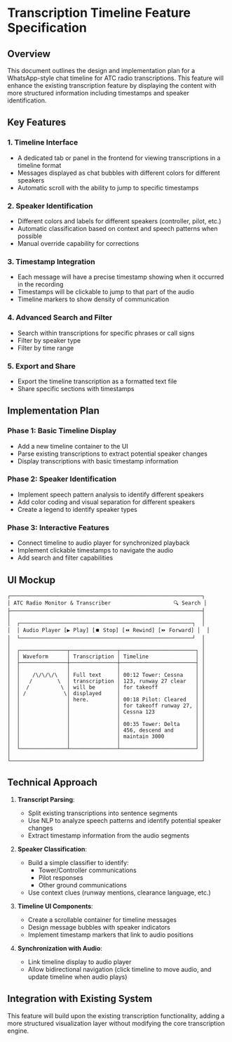 # Transcription Timeline Feature Specification

## Overview
This document outlines the design and implementation plan for a WhatsApp-style chat timeline for ATC radio transcriptions. This feature will enhance the existing transcription feature by displaying the content with more structured information including timestamps and speaker identification.

## Key Features

### 1. Timeline Interface
- A dedicated tab or panel in the frontend for viewing transcriptions in a timeline format
- Messages displayed as chat bubbles with different colors for different speakers
- Automatic scroll with the ability to jump to specific timestamps

### 2. Speaker Identification
- Different colors and labels for different speakers (controller, pilot, etc.)
- Automatic classification based on context and speech patterns when possible
- Manual override capability for corrections

### 3. Timestamp Integration
- Each message will have a precise timestamp showing when it occurred in the recording
- Timestamps will be clickable to jump to that part of the audio
- Timeline markers to show density of communication

### 4. Advanced Search and Filter
- Search within transcriptions for specific phrases or call signs
- Filter by speaker type
- Filter by time range

### 5. Export and Share
- Export the timeline transcription as a formatted text file
- Share specific sections with timestamps

## Implementation Plan

### Phase 1: Basic Timeline Display
- Add a new timeline container to the UI
- Parse existing transcriptions to extract potential speaker changes
- Display transcriptions with basic timestamp information

### Phase 2: Speaker Identification
- Implement speech pattern analysis to identify different speakers
- Add color coding and visual separation for different speakers
- Create a legend to identify speaker types

### Phase 3: Interactive Features
- Connect timeline to audio player for synchronized playback
- Implement clickable timestamps to navigate the audio
- Add search and filter capabilities

## UI Mockup

```
┌─────────────────────────────────────────────────────────────┐
│ ATC Radio Monitor & Transcriber                    🔍 Search │
├─────────────────────────────────────────────────────────────┤
│                                                             │
│  ┌───────────────────────────────────────────────────────┐  │
│  │ Audio Player [▶️ Play] [⏹️ Stop] [⏪ Rewind] [⏩ Forward] │  │
│  └───────────────────────────────────────────────────────┘  │
│                                                             │
│  ┌───────────────┬───────────────┬────────────────────────┐ │
│  │ Waveform      │ Transcription │ Timeline               │ │
│  ├───────────────┼───────────────┼────────────────────────┤ │
│  │               │               │                        │ │
│  │    /\/\/\/\   │ Full text     │ 00:12 Tower: Cessna    │ │
│  │   /        \  │ transcription │ 123, runway 27 clear   │ │
│  │  /          \ │ will be       │ for takeoff            │ │
│  │ /            \│ displayed     │                        │ │
│  │               │ here.         │ 00:18 Pilot: Cleared   │ │
│  │               │               │ for takeoff runway 27, │ │
│  │               │               │ Cessna 123             │ │
│  │               │               │                        │ │
│  │               │               │ 00:35 Tower: Delta     │ │
│  │               │               │ 456, descend and       │ │
│  │               │               │ maintain 3000          │ │
│  │               │               │                        │ │
│  └───────────────┴───────────────┴────────────────────────┘ │
│                                                             │
└─────────────────────────────────────────────────────────────┘
```

## Technical Approach

1. **Transcript Parsing**:
   - Split existing transcriptions into sentence segments
   - Use NLP to analyze speech patterns and identify potential speaker changes
   - Extract timestamp information from the audio segments

2. **Speaker Classification**:
   - Build a simple classifier to identify:
     - Tower/Controller communications
     - Pilot responses
     - Other ground communications
   - Use context clues (runway mentions, clearance language, etc.)

3. **Timeline UI Components**:
   - Create a scrollable container for timeline messages
   - Design message bubbles with speaker indicators
   - Implement timestamp markers that link to audio positions

4. **Synchronization with Audio**:
   - Link timeline display to audio player
   - Allow bidirectional navigation (click timeline to move audio, and update timeline when audio plays)

## Integration with Existing System
This feature will build upon the existing transcription functionality, adding a more structured visualization layer without modifying the core transcription engine.